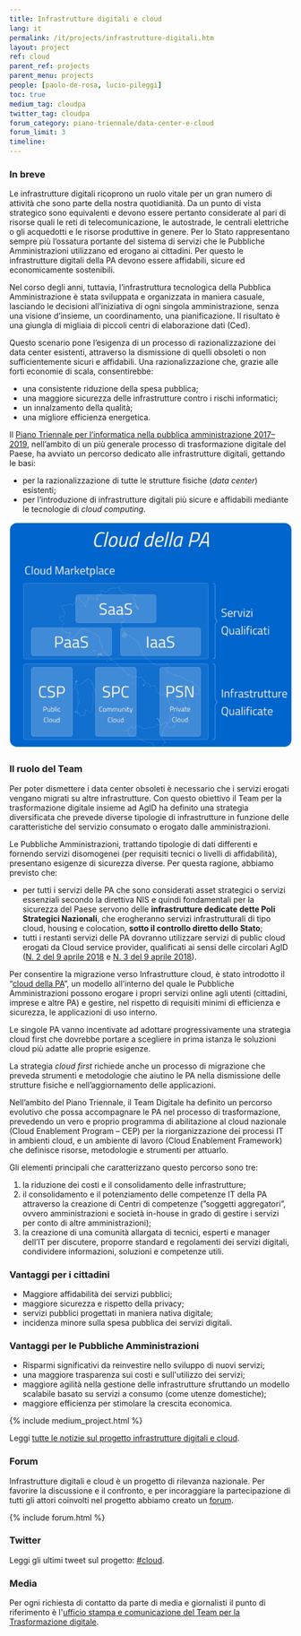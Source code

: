 ```yaml
---
title: Infrastrutture digitali e cloud
lang: it
permalink: /it/projects/infrastrutture-digitali.htm
layout: project
ref: cloud
parent_ref: projects
parent_menu: projects
people: [paolo-de-rosa, lucio-pileggi]
toc: true
medium_tag: cloudpa
twitter_tag: cloudpa
forum_category: piano-triennale/data-center-e-cloud
forum_limit: 3
timeline:
---
```


### In breve

Le infrastrutture digitali ricoprono un ruolo vitale per un gran numero di attività che sono parte della nostra quotidianità. Da un punto di vista strategico sono equivalenti e devono essere pertanto considerate al pari di risorse quali le reti di telecomunicazione, le autostrade, le centrali elettriche o gli acquedotti e le risorse produttive in genere. Per lo Stato rappresentano sempre più l’ossatura portante del sistema di servizi che le Pubbliche Amministrazioni utilizzano ed erogano ai cittadini. Per questo le infrastrutture digitali della PA devono essere affidabili, sicure ed economicamente sostenibili.

Nel corso degli anni, tuttavia, l’infrastruttura tecnologica della Pubblica Amministrazione è stata sviluppata e organizzata in maniera casuale, lasciando le decisioni all’iniziativa di ogni singola amministrazione, senza una visione d’insieme, un coordinamento, una pianificazione. Il risultato è una giungla di migliaia di piccoli centri di elaborazione dati (Ced).

Questo scenario pone l’esigenza di un processo di razionalizzazione dei data center esistenti, attraverso la dismissione di quelli obsoleti o non sufficientemente sicuri e affidabili. Una razionalizzazione che, grazie alle forti economie di scala, consentirebbe:

- una consistente riduzione della spesa pubblica; 
- una maggiore sicurezza delle infrastrutture contro i rischi informatici;
- un innalzamento della qualità;
- una migliore efficienza energetica.

Il [Piano Triennale per l’informatica nella pubblica amministrazione 2017–2019](https://pianotriennale-ict.italia.it/), nell’ambito di un più generale processo di trasformazione digitale del Paese, ha avviato un percorso dedicato alle infrastrutture digitali, gettando le basi:

- per la razionalizzazione di tutte le strutture fisiche (*data center*) esistenti;
- per l’introduzione di infrastrutture digitali più sicure e affidabili mediante le tecnologie di *cloud computing*.    

![Infrastrutture digitali](/images/infrastrutture_digitali.png)

### Il ruolo del Team

Per poter dismettere i data center obsoleti è necessario che i servizi erogati vengano migrati su altre infrastrutture. Con questo obiettivo il Team per la trasformazione digitale insieme ad AgID ha definito una strategia diversificata che prevede diverse tipologie di infrastrutture in funzione delle caratteristiche del servizio consumato o erogato dalle amministrazioni.

Le Pubbliche Amministrazioni, trattando tipologie di dati differenti e fornendo servizi disomogenei (per requisiti tecnici o livelli di affidabilità), presentano esigenze di sicurezza diverse. Per questa ragione, abbiamo previsto che:

- per tutti i servizi delle PA che sono considerati asset strategici o servizi essenziali  secondo la direttiva NIS e quindi fondamentali per la sicurezza del Paese servono delle **infrastrutture dedicate dette Poli Strategici Nazionali**, che erogheranno servizi infrastrutturali di tipo cloud, housing e colocation, **sotto il controllo diretto dello Stato**;
- tutti i restanti servizi delle PA dovranno utilizzare servizi di public cloud erogati da Cloud service provider, qualificati ai sensi delle circolari AgID ([N. 2 del 9 aprile 2018](http://cloud-pa.readthedocs.io/it/latest/circolari/CSP/circolare_qualificazione_CSP_v1.2.html) e [N. 3 del 9 aprile 2018](http://cloud-pa.readthedocs.io/it/latest/circolari/SaaS/circolare_qualificazione_SaaS_v_4.12.27.html)).

Per consentire la migrazione verso Infrastrutture cloud, è stato introdotto il “[cloud della PA](https://cloud.italia.it/)”, un modello all’interno del quale le Pubbliche Amministrazioni possono erogare i propri servizi online agli utenti (cittadini, imprese e altre PA) e gestire, nel rispetto di requisiti minimi di efficienza e sicurezza, le applicazioni di uso interno.

Le singole PA vanno incentivate ad adottare progressivamente una strategia cloud first che dovrebbe portare a scegliere in prima istanza le soluzioni cloud  più adatte alle proprie esigenze.

La strategia *cloud first* richiede anche un processo di migrazione che preveda strumenti e metodologie che aiutino le PA nella dismissione delle strutture fisiche e  nell’aggiornamento delle applicazioni.

Nell’ambito del Piano Triennale, il Team Digitale ha definito un percorso evolutivo che possa accompagnare le PA nel processo di trasformazione, prevedendo un vero e proprio programma di abilitazione al cloud nazionale (Cloud Enablement Program – CEP) per la riorganizzazione dei processi IT in ambienti cloud, e un ambiente di lavoro (Cloud Enablement Framework) che definisce risorse, metodologie e strumenti per attuarlo.

Gli elementi principali che caratterizzano questo percorso sono tre:

1. la riduzione dei costi e il consolidamento delle infrastrutture;
2. il consolidamento e il potenziamento delle competenze IT della PA attraverso la creazione di Centri di competenze (”soggetti aggregatori”, ovvero amministrazioni e società in-house in grado di gestire i servizi per conto di altre amministrazioni);
3. la creazione di una comunità allargata di tecnici, esperti e manager dell’IT per discutere, proporre standard e regolamenti dei servizi digitali, condividere informazioni, soluzioni e competenze utili.

### Vantaggi per i cittadini

- Maggiore affidabilità  dei servizi pubblici;
- maggiore sicurezza e rispetto della privacy;
- servizi pubblici progettati in maniera nativa digitale;
- incidenza minore sulla spesa pubblica dei servizi digitali.

### Vantaggi per le Pubbliche Amministrazioni

- Risparmi significativi da reinvestire nello sviluppo di nuovi servizi;
- una maggiore trasparenza sui costi e  sull'utilizzo dei servizi; 
- maggiore agilità nella gestione delle infrastrutture sfruttando un modello scalabile basato su servizi a consumo (come utenze domestiche);
- maggiore efficienza per stimolare la crescita economica.

{% include medium_project.html %}

Leggi [tutte le notizie sul progetto infrastrutture digitali e cloud](https://medium.com/team-per-la-trasformazione-digitale/infrastrutture-digitali-cloud/home).

### Forum
Infrastrutture digitali e cloud è un progetto di rilevanza nazionale. Per favorire la discussione e il confronto, e per incoraggiare la partecipazione di tutti gli attori coinvolti nel progetto abbiamo creato un [forum](https://forum.italia.it/c/piano-triennale/data-center-e-cloud).

{% include forum.html %}

### Twitter 

Leggi gli ultimi tweet sul progetto: [#cloud](https://twitter.com/search?f=tweets&q=%23cloud%20from%3Ateamdigitaleit&src=typd).

### Media
Per ogni richiesta di contatto da parte di media e giornalisti il punto di riferimento è l'[ufficio stampa e comunicazione del Team per la Trasformazione digitale](https://teamdigitale.governo.it/it/contatti).

